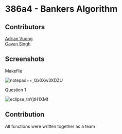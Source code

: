 # 386a4 - Bankers Algorithm
## Contributors
[Adrian Vuong](https://github.com/adrianvuong)</br>
[Gavan Singh](https://github.com/gavanjeet)

## Screenshots
Makefile

![notepad++_Qx0Xw3XDZU](https://user-images.githubusercontent.com/60362045/161674875-befd40dd-ebdb-4ed7-bc66-dca40f64d129.png)


Question 1

![eclipse_tnYjtH1XMf](https://user-images.githubusercontent.com/60362045/161674909-b54b8126-679e-4db8-8119-e9b2a706f019.png)

## Contribution

All functions were written together as a team
